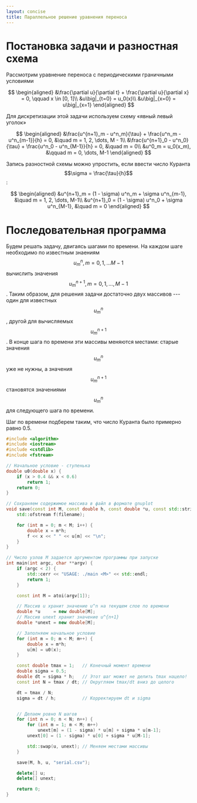 ```yaml
---
layout: concise
title: Параллельное решение уравнения переноса
---
```


# Постановка задачи и разностная схема

Рассмотрим уравнение переноса с периодическими граничными условиями

$$
\begin{aligned}
&\frac{\partial u}{\partial t} + \frac{\partial u}{\partial x} = 0, \qquad x \in [0, 1]\\
&u\big|_{t=0} = u_0(x)\\
&u\big|_{x=0} = u\big|_{x=1}
\end{aligned}
$$

Для дискретизации этой задачи используем схему «явный левый уголок»

$$
\begin{aligned}
&\frac{u^{n+1}_m - u^n_m}{\tau} + \frac{u^n_m - u^n_{m-1}}{h} = 0, &\quad m = 1, 2, \dots, M - 1\\
&\frac{u^{n+1}_0 - u^n_0}{\tau} + \frac{u^n_0 - u^n_{M-1}}{h} = 0, &\quad m = 0\\
&u^0_m = u_0(x_m), &\qquad m = 0, \dots, M-1
\end{aligned}
$$

Запись разностной схемы можно упростить, если ввести число Куранта $$\sigma = \frac{\tau}{h}$$:

$$
\begin{aligned}
&u^{n+1}_m = (1 - \sigma) u^n_m + \sigma u^n_{m-1}, &\quad m = 1, 2, \dots, M-1\\
&u^{n+1}_0 = (1 - \sigma) u^n_0 + \sigma u^n_{M-1}, &\quad m = 0
\end{aligned}
$$

# Последовательная программа

Будем решать задачу, двигаясь шагами по времени. На каждом шаге необходимо
по известным знаениям $$u^n_m, m = 0, 1, \dots M-1$$ вычислить значения $$u^{n+1}_m, m = 0, 1, \dots, M-1$$.
Таким образом, для решения задачи достаточно двух массивов --- один для известных $$u^n_m$$, другой для
вычисляемых $$u^{n+1}_m$$. В конце шага по времени эти массивы меняются местами: старые значения $$u^n_m$$
уже не нужны, а значения $$u^{n+1}_m$$ становятся значениями $$u^{n}_m$$ для следующего шага по времени.

Шаг по времени подберем таким, что число Куранта было примерно равно 0.5.

```c++
#include <algorithm>
#include <iostream>
#include <cstdlib>
#include <fstream>

// Начальное условие - ступенька
double u0(double x) {
	if (x > 0.4 && x < 0.6)
		return 1;
	return 0;
}

// Сохраняем содержимое массива в файл в формате gnuplot
void save(const int M, const double h, const double *u, const std::string &filename) {
	std::ofstream f(filename);

	for (int m = 0; m < M; i++) {
		double x = m*h;
		f << x << " " << u[m] << "\n";
	}
}

// Число узлов M задается аргументом программы при запуске
int main(int argc, char **argv) {
	if (argc < 2) {
		std::cerr << "USAGE: ./main <M>" << std::endl;
		return 1;
	}

	const int M = atoi(argv[1]);

	// Массив u хранит значение u^n на текущем слое по времени
	double *u     = new double[M];
	// Массив unext хранит значение u^{n+1}
	double *unext = new double[M];

	// Заполняем начальное условие
	for (int m = 0; m < M; m++) {
		double x = m*h;
		u[m] = u0(x);
	}

	const double tmax = 1;   // Конечный момент времени
	double sigma = 0.5;
	double dt = sigma * h;   // Этот шаг может не делить tmax нацело!
	const int N = tmax / dt; // Округляем tmax/dt вниз до целого

	dt = tmax / N;
	sigma = dt / h;          // Корректируем dt и sigma


	// Делаем ровно N шагов
	for (int n = 0; n < N; n++) {
		for (int m = 1; m < M; m++)
			unext[m] = (1 - sigma) * u[m] + sigma * u[m-1];
		unext[0] = (1 - sigma) * u[0] + sigma * u[M-1];

		std::swap(u, unext); // Меняем местами массивы
	}

	save(M, h, u, "serial.csv");

	delete[] u;
	delete[] unext;

	return 0;
}
```
